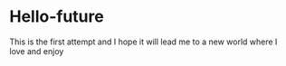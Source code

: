 # Hello-future
This is the first attempt and I hope it will lead me to a new world where I love and enjoy
